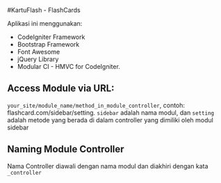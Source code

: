 #KartuFlash - FlashCards

Aplikasi ini menggunakan:
* CodeIgniter Framework
* Bootstrap Framework
* Font Awesome
* jQuery Library
* Modular CI - HMVC for CodeIgniter.


## Access Module via URL:
`your_site/module_name/method_in_module_controller`, contoh: flashcard.com/sidebar/setting.
`sidebar` adalah nama modul, dan `setting` adalah metode yang berada di dalam controller yang dimiliki oleh modul sidebar

## Naming Module Controller
Nama Controller diawali dengan nama modul dan diakhiri dengan kata `_controller`